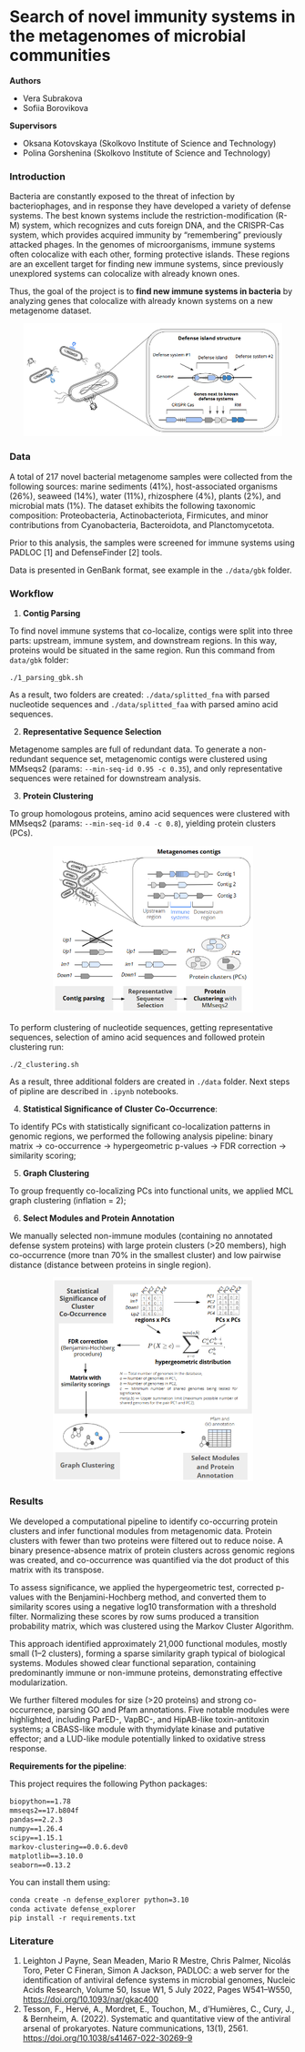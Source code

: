 # Search of novel immunity systems in the metagenomes of microbial communities

**Authors**  
- Vera Subrakova
- Sofiia Borovikova

**Supervisors**  
- Oksana Kotovskaya (Skolkovo Institute of Science and Technology)
- Polina Gorshenina (Skolkovo Institute of Science and Technology)

### Introduction

Bacteria are constantly exposed to the threat of infection by bacteriophages, and in response they have developed a variety of defense systems. The best known systems include the restriction-modification (R-M) system, which recognizes and cuts foreign DNA, and the CRISPR-Cas system, which provides acquired immunity by “remembering” previously attacked phages. In the genomes of microorganisms, immune systems often colocalize with each other, forming protective islands. These regions are an excellent target for finding new immune systems, since previously unexplored systems can colocalize with already known ones.

Thus, the goal of the project is to **find new immune systems in bacteria** by analyzing genes that colocalize with already known systems on a new metagenome dataset.

<div align="center">
  <img src="./images/introduction.png" width="90%">
</div>

### Data

A total of 217 novel bacterial metagenome samples were collected from the following sources: marine sediments (41%), host-associated organisms (26%), seaweed (14%), water (11%), rhizosphere (4%), plants (2%), and microbial mats (1%). The dataset exhibits the following taxonomic composition: Proteobacteria, Actinobacteriota, Firmicutes, and minor contributions from Cyanobacteria, Bacteroidota, and Planctomycetota. 

Prior to this analysis, the samples were screened for immune systems using PADLOC [1] and DefenseFinder [2] tools. 

Data is presented in GenBank format, see example in the `./data/gbk` folder.

### Workflow

1) **Contig Parsing**

To find novel immune systems that co-localize, contigs were split into three parts: upstream, immune system, and downstream regions. In this way, proteins would be situated in the same region. Run this command from `data/gbk` folder:

```{bash}
./1_parsing_gbk.sh
```
As a result, two folders are created: `./data/splitted_fna` with parsed nucleotide sequences and `./data/splitted_faa` with parsed amino acid sequences. 

2) **Representative Sequence Selection**

Metagenome samples are full of redundant data. To generate a non-redundant sequence set, metagenomic contigs were clustered using MMseqs2 (params: `--min-seq-id 0.95 -c 0.35`), and only representative sequences were retained for downstream analysis.

3) **Protein Clustering**

To group homologous proteins, amino acid sequences were clustered with MMseqs2 (params: `--min-seq-id 0.4 -c 0.8`), yielding protein clusters (PCs).

<div align="center">
  <img src="./images/pipline_part1.png" width="70%">
</div>

To perform clustering of nucleotide sequences, getting representative sequences, selection of amino acid sequences and followed protein clustering run:

```{bash}
./2_clustering.sh
```
As a result, three additional folders are created in `./data` folder.
Next steps of pipline are described in `.ipynb` notebooks.

4) **Statistical Significance of Cluster Co-Occurrence**:

To identify PCs with statistically significant co-localization patterns in genomic regions, we performed the following analysis pipeline: binary matrix → co-occurrence → hypergeometric p-values → FDR correction → similarity scoring;

5) **Graph Clustering**

To group frequently co-localizing PCs into functional units, we applied MCL graph clustering (inflation = 2);


6) **Select Modules and Protein Annotation**

We manually selected non-immune modules (containing no annotated defense system proteins) with large protein clusters (>20 members), high co-occurrence (more tnan 70% in the smallest cluster) and low pairwise distance (distance between proteins in single region).

<div align="center">
  <img src="./images/pipline_part2.png" width="70%">
</div>

### Results

We developed a computational pipeline to identify co-occurring protein clusters and infer functional modules from metagenomic data. Protein clusters with fewer than two proteins were filtered out to reduce noise. A binary presence-absence matrix of protein clusters across genomic regions was created, and co-occurrence was quantified via the dot product of this matrix with its transpose.

To assess significance, we applied the hypergeometric test, corrected p-values with the Benjamini-Hochberg method, and converted them to similarity scores using a negative log10 transformation with a threshold filter. Normalizing these scores by row sums produced a transition probability matrix, which was clustered using the Markov Cluster Algorithm.

This approach identified approximately 21,000 functional modules, mostly small (1–2 clusters), forming a sparse similarity graph typical of biological systems. Modules showed clear functional separation, containing predominantly immune or non-immune proteins, demonstrating effective modularization.

We further filtered modules for size (>20 proteins) and strong co-occurrence, parsing GO and Pfam annotations. Five notable modules were highlighted, including ParED-, VapBC-, and HipAB-like toxin-antitoxin systems; a CBASS-like module with thymidylate kinase and putative effector; and a LUD-like module potentially linked to oxidative stress response.

**Requirements for the pipeline**: 

This project requires the following Python packages:

```
biopython==1.78  
mmseqs2==17.b804f  
pandas==2.2.3  
numpy==1.26.4  
scipy==1.15.1  
markov-clustering==0.0.6.dev0  
matplotlib==3.10.0  
seaborn==0.13.2  
```

You can install them using:

```{bash}
conda create -n defense_explorer python=3.10
conda activate defense_explorer
pip install -r requirements.txt
```

### Literature
1. Leighton J Payne, Sean Meaden, Mario R Mestre, Chris Palmer, Nicolás Toro, Peter C Fineran, Simon A Jackson, PADLOC: a web server for the identification of antiviral defence systems in microbial genomes, Nucleic Acids Research, Volume 50, Issue W1, 5 July 2022, Pages W541–W550, https://doi.org/10.1093/nar/gkac400
2. Tesson, F., Hervé, A., Mordret, E., Touchon, M., d'Humières, C., Cury, J., & Bernheim, A. (2022). Systematic and quantitative view of the antiviral arsenal of prokaryotes. Nature communications, 13(1), 2561. https://doi.org/10.1038/s41467-022-30269-9